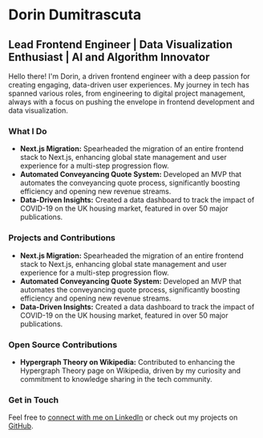 # Dorin Dumitrascuta

## Lead Frontend Engineer | Data Visualization Enthusiast | AI and Algorithm Innovator

Hello there! I'm Dorin, a driven frontend engineer with a deep passion for creating engaging, data-driven user experiences. My journey in tech has spanned various roles, from engineering to digital project management, always with a focus on pushing the envelope in frontend development and data visualization.

### What I Do

- **Next.js Migration:** Spearheaded the migration of an entire frontend stack to Next.js, enhancing global state management and user experience for a multi-step progression flow.
- **Automated Conveyancing Quote System:** Developed an MVP that automates the conveyancing quote process, significantly boosting efficiency and opening new revenue streams.
- **Data-Driven Insights:** Created a data dashboard to track the impact of COVID-19 on the UK housing market, featured in over 50 major publications.

### Projects and Contributions

- **Next.js Migration:** Spearheaded the migration of an entire frontend stack to Next.js, enhancing global state management and user experience for a multi-step progression flow.
- **Automated Conveyancing Quote System:** Developed an MVP that automates the conveyancing quote process, significantly boosting efficiency and opening new revenue streams.
- **Data-Driven Insights:** Created a data dashboard to track the impact of COVID-19 on the UK housing market, featured in over 50 major publications.

### Open Source Contributions

- **Hypergraph Theory on Wikipedia:** Contributed to enhancing the Hypergraph Theory page on Wikipedia, driven by my curiosity and commitment to knowledge sharing in the tech community.

### Get in Touch

Feel free to [connect with me on LinkedIn](https://www.linkedin.com/in/ddumitrascuta/) or check out my projects on [GitHub](https://github.com/JestVA).

